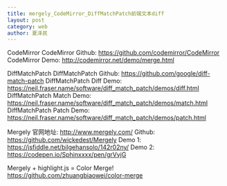 ```yaml
---
title: mergely_CodeMirror_DiffMatchPatch前端文本diff
layout: post
category: web
author: 夏泽民
---
```

<!-- more -->
CodeMirror
CodeMirror Github: https://github.com/codemirror/CodeMirror 
CodeMirror Demo: http://codemirror.net/demo/merge.html

DiffMatchPatch
DiffMatchPatch Github: https://github.com/google/diff-match-patch 
DiffMatchPatch Diff Demo: https://neil.fraser.name/software/diff_match_patch/demos/diff.html 
DiffMatchPatch Match Demo: https://neil.fraser.name/software/diff_match_patch/demos/match.html 
DiffMatchPatch Patch Demo: https://neil.fraser.name/software/diff_match_patch/demos/patch.html

Mergely
官网地址: http://www.mergely.com/ 
Github: https://github.com/wickedest/Mergely 
Demo 1: https://jsfiddle.net/bilgehansolo/142r02ny/ 
Demo 2: https://codepen.io/Sphinxxxx/pen/grVvjG


Mergely + highlight.js = Color Merge!
https://github.com/zhuangbiaowei/color-merge